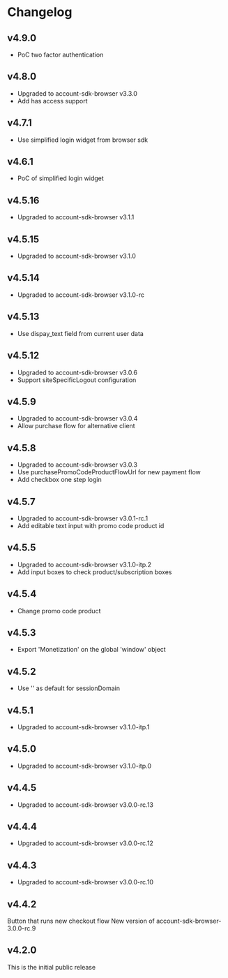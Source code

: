 # Changelog
## v4.9.0
* PoC two factor authentication

## v4.8.0
* Upgraded to account-sdk-browser v3.3.0
* Add has access support

## v4.7.1
* Use simplified login widget from browser sdk

## v4.6.1
* PoC of simplified login widget

## v4.5.16
* Upgraded to account-sdk-browser v3.1.1

## v4.5.15
* Upgraded to account-sdk-browser v3.1.0

## v4.5.14
* Upgraded to account-sdk-browser v3.1.0-rc

## v4.5.13
* Use dispay_text field from current user data

## v4.5.12

* Upgraded to account-sdk-browser v3.0.6
* Support siteSpecificLogout configuration

## v4.5.9

* Upgraded to account-sdk-browser v3.0.4
* Allow purchase flow for alternative client

## v4.5.8

* Upgraded to account-sdk-browser v3.0.3
* Use purchasePromoCodeProductFlowUrl for new payment flow
* Add checkbox one step login

## v4.5.7

* Upgraded to account-sdk-browser v3.0.1-rc.1
* Add editable text input with promo code product id

## v4.5.5

* Upgraded to account-sdk-browser v3.1.0-itp.2
* Add input boxes to check product/subscription boxes

## v4.5.4

* Change promo code product

## v4.5.3

* Export 'Monetization' on the global 'window' object

## v4.5.2

* Use '' as default for sessionDomain

## v4.5.1

* Upgraded to account-sdk-browser v3.1.0-itp.1

## v4.5.0

* Upgraded to account-sdk-browser v3.1.0-itp.0

## v4.4.5

* Upgraded to account-sdk-browser v3.0.0-rc.13

## v4.4.4

* Upgraded to account-sdk-browser v3.0.0-rc.12

## v4.4.3

* Upgraded to account-sdk-browser v3.0.0-rc.10

## v4.4.2
Button that runs new checkout flow
New version of account-sdk-browser- 3.0.0-rc.9

## v4.2.0

This is the initial public release

